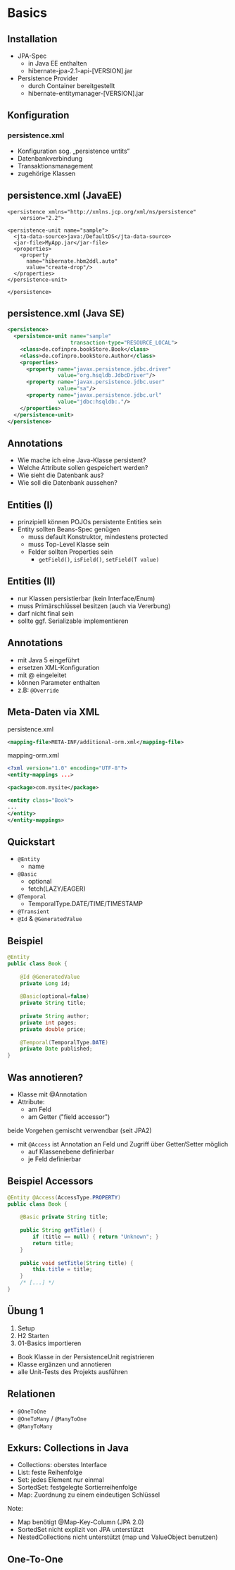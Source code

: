 # Basics


## Installation

* JPA-Spec
  * in Java EE enthalten
  * hibernate-jpa-2.1-api-[VERSION].jar
* Persistence Provider
  * durch Container bereitgestellt
  * hibernate-entitymanager-[VERSION].jar


## Konfiguration

### persistence.xml
  * Konfiguration sog. „persistence untits“
  * Datenbankverbindung
  * Transaktionsmanagement
  * zugehörige Klassen


## persistence.xml (JavaEE)

```
<persistence xmlns="http://xmlns.jcp.org/xml/ns/persistence"
    version="2.2">

<persistence-unit name="sample">
  <jta-data-source>java:/DefaultDS</jta-data-source>
  <jar-file>MyApp.jar</jar-file>
  <properties>
    <property 
      name="hibernate.hbm2ddl.auto" 
      value="create-drop"/>
  </properties>
</persistence-unit>

</persistence>
```


## persistence.xml (Java SE)

```xml
<persistence>
  <persistence-unit name="sample" 
                    transaction-type="RESOURCE_LOCAL">
    <class>de.cofinpro.bookStore.Book</class>
    <class>de.cofinpro.bookStore.Author</class>
    <properties>
	  <property name="javax.persistence.jdbc.driver"
				value="org.hsqldb.JdbcDriver"/>
      <property name="javax.persistence.jdbc.user" 
                value="sa"/>
      <property name="javax.persistence.jdbc.url" 
                value="jdbc:hsqldb:."/>
	</properties>
  </persistence-unit>
</persistence>
```


## Annotations

* Wie mache ich eine Java-Klasse persistent?
* Welche Attribute sollen gespeichert werden?
* Wie sieht die Datenbank aus?
* Wie soll die Datenbank aussehen?


## Entities (I)

* prinzipiell können POJOs persistente Entities sein
* Entity sollten Beans-Spec genügen
  * muss default Konstruktor, mindestens protected
  * muss Top-Level Klasse sein
  * Felder sollten Properties sein
    * `getField()`, `isField()`, `setField(T value)`


## Entities (II)
* nur Klassen persistierbar (kein Interface/Enum)
* muss Primärschlüssel besitzen (auch via Vererbung)
* darf nicht final sein
* sollte ggf. Serializable implementieren


## Annotations

* mit Java 5 eingeführt
* ersetzen XML-Konfiguration
* mit @ eingeleitet
* können Parameter enthalten
* z.B: `@Override`


## Meta-Daten via XML

persistence.xml

```xml
<mapping-file>META-INF/additional-orm.xml</mapping-file>
```

mapping-orm.xml

```xml
<?xml version="1.0" encoding="UTF-8"?>
<entity-mappings ...>

<package>com.mysite</package>

<entity class="Book">
...
</entity>
</entity-mappings>
```


## Quickstart

* `@Entity`
  * name
* `@Basic`
  * optional
  * fetch(LAZY/EAGER)
* `@Temporal`
  * TemporalType.DATE/TIME/TIMESTAMP
* `@Transient`
* `@Id` & `@GeneratedValue`


## Beispiel

```java
@Entity
public class Book {
	
	@Id @GeneratedValue
	private Long id;
	
	@Basic(optional=false)
	private String title;
	
	private String author;
	private int pages;
	private double price;
	
	@Temporal(TemporalType.DATE)
	private Date published;
}
```


## Was annotieren?

* Klasse mit @Annotation
* Attribute:
  * am Feld
  * am Getter ("field accessor")

beide Vorgehen gemischt verwendbar (seit JPA2)
* mit `@Access` ist Annotation an Feld und Zugriff über Getter/Setter möglich
  * auf Klassenebene definierbar
  * je Feld definierbar


## Beispiel Accessors

```java
@Entity @Access(AccessType.PROPERTY)
public class Book {
	
	@Basic private String title;
	
	public String getTitle() {
		if (title == null) { return "Unknown"; }
		return title;
	}
	
	public void setTitle(String title) {
		this.title = title;
	}
	/* [...] */
}
```


## Übung 1

1. Setup
2. H2 Starten
3. 01-Basics importieren
  * Book Klasse in der PersistenceUnit registrieren
  * Klasse ergänzen und annotieren
  * alle Unit-Tests des Projekts ausführen


## Relationen

* `@OneToOne`
* `@OneToMany` / `@ManyToOne`
* `@ManyToMany`


## Exkurs: Collections in Java

* Collections: oberstes Interface
* List: feste Reihenfolge
* Set: jedes Element nur einmal  
* SortedSet: festgelegte Sortierreihenfolge
* Map: Zuordnung zu einem eindeutigen Schlüssel

Note:
* Map benötigt @Map-Key-Column (JPA 2.0)
* SortedSet nicht explizit von JPA unterstützt
* NestedCollections nicht unterstützt (map und ValueObject benutzen)


## One-To-One
